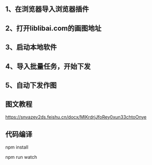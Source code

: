 
## 1、在浏览器导入浏览器插件

## 2、打开liblibai.com的画图地址

## 3、启动本地软件

## 4、导入批量任务，开始下发

## 5、自动下发作图

## 图文教程

https://snvazev2ds.feishu.cn/docx/MlKrdrjJfoRey0xun33chtoOnye


## 代码编译

npm install 

npm run watch
